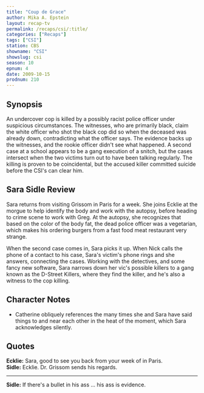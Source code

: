 ```yaml
---
title: "Coup de Grace"
author: Mika A. Epstein
layout: recap-tv
permalink: /recaps/csi/:title/
categories: ["Recaps"]
tags: ["CSI"]
station: CBS
showname: "CSI"
showslug: csi
season: 10
epnum: 4  
date: 2009-10-15
prodnum: 210  
---
```


## Synopsis

An undercover cop is killed by a possibly racist police officer under suspicious circumstances. The witnesses, who are primarily black, claim the white officer who shot the black cop did so when the deceased was already down, contradicting what the officer says. The evidence backs up the witnesses, and the rookie officer didn't see what happened. A second case at a school appears to be a gang execution of a snitch, but the cases intersect when the two victims turn out to have been talking regularly. The killing is proven to be coincidental, but the accused killer committed suicide before the CSI's can clear him.

## Sara Sidle Review

Sara returns from visiting Grissom in Paris for a week. She joins Ecklie at the morgue to help identify the body and work with the autopsy, before heading to crime scene to work with Greg. At the autopsy, she recognizes that based on the color of the body fat, the dead police officer was a vegetarian, which makes his ordering burgers from a fast food meat restaurant very strange.

When the second case comes in, Sara picks it up. When Nick calls the phone of a contact to his case, Sara's victim's phone rings and she answers, connecting the cases. Working with the detectives, and some fancy new software, Sara narrows down her vic's possible killers to a gang known as the D-Street Killers, where they find the killer, and he's also a witness to the cop killing.

## Character Notes

* Catherine obliquely references the many times she and Sara have said things to and near each other in the heat of the moment, which Sara acknowledges silently.

## Quotes

**Ecklie:** Sara, good to see you back from your week of in Paris.  
**Sidle:** Ecklie. Dr. Grissom sends his regards.

* * *

**Sidle:** If there's a bullet in his ass ... his ass is evidence.